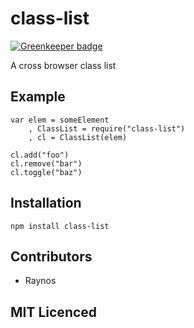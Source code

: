 # class-list

[![Greenkeeper badge](https://badges.greenkeeper.io/ForbesLindesay/class-list.svg)](https://greenkeeper.io/)

A cross browser class list

## Example

```
var elem = someElement
    , ClassList = require("class-list")
    , cl = ClassList(elem)

cl.add("foo")
cl.remove("bar")
cl.toggle("baz")
```

## Installation

`npm install class-list`

## Contributors

 - Raynos

## MIT Licenced